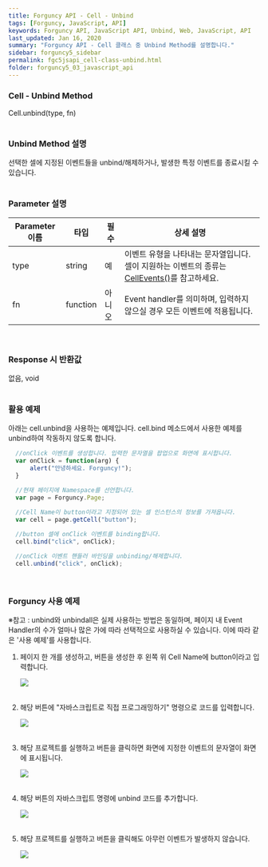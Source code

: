 ```yaml
---
title: Forguncy API - Cell - Unbind
tags: [Forguncy, JavaScript, API]
keywords: Forguncy API, JavaScript API, Unbind, Web, JavaScript, API
last_updated: Jan 16, 2020
summary: "Forguncy API - Cell 클래스 중 Unbind Method를 설명합니다."
sidebar: forguncy5_sidebar
permalink: fgc5jsapi_cell-class-unbind.html
folder: forguncy5_03_javascript_api
---
```


### Cell - Unbind Method
Cell.unbind(type, fn)
<br /><br />

### Unbind Method 설명
선택한 셀에 지정된 이벤트들을 unbind/해제하거나, 발생한 특정 이벤트를 종료시킬 수 있습니다.
<br /><br />

### Parameter 설명

| Parameter 이름 | 타입 | 필수 | 상세 설명 |
| --- | --- | --- | --- |
| type | string | 예 | 이벤트 유형을 나타내는 문자열입니다. 셀이 지원하는 이벤트의 종류는 [CellEvents()]()를 참고하세요. |
| fn | function | 아니오 | Event handler를 의미하며, 입력하지 않으실 경우 모든 이벤트에 적용됩니다. |

<br />

### Response 시 반환값
없음, void
<br /><br />

### 활용 예제
아래는 cell.unbind을 사용하는 예제입니다. cell.bind 메소드에서 사용한 예제를 unbind하여 작동하지 않도록 합니다.
<br />

~~~javascript
  //onClick 이벤트를 생성합니다. 입력한 문자열을 팝업으로 화면에 표시합니다.
  var onClick = function(arg) {
      alert("안녕하세요. Forguncy!");
  }

  //현재 페이지에 Namespace를 선언합니다.
  var page = Forguncy.Page;
  
  //Cell Name이 button이라고 지정되어 있는 셀 인스턴스의 정보를 가져옵니다.
  var cell = page.getCell("button");

  //button 셀에 onClick 이벤트를 binding합니다.
  cell.bind("click", onClick);

  //onClick 이벤트 핸들러 바인딩을 unbinding/해제합니다.
  cell.unbind("click", onClick);
~~~

<br />

### Forguncy 사용 예제

※참고 : unbind와 unbindall은 실제 사용하는 방법은 동일하며, 페이지 내 Event Handler의 수가 얼마나 많은 가에 따라 선택적으로 사용하실 수 있습니다. 이에 따라 같은 '사용 예제'를 사용합니다.

1. 페이지 한 개를 생성하고, 버튼을 생성한 후 왼쪽 위 Cell Name에 button이라고 입력합니다.

    ![]({{site.url}}/images/forguncy5/ex-ss_cell-bind01.png)
    <br /><br />

2. 해당 버튼에 "자바스크립트로 직접 프로그래밍하기" 명령으로 코드를 입력합니다.

    ![]({{site.url}}/images/forguncy5/ex-ss_cell-bind02.png)
    <br /><br />
    
3. 해당 프로젝트를 실행하고 버튼을 클릭하면 화면에 지정한 이벤트의 문자열이 화면에 표시됩니다.

    ![]({{site.url}}/images/forguncy5/ex-ss_cell-bind03.gif)
    <br /><br />

4. 해당 버튼의 자바스크립트 명령에 unbind 코드를 추가합니다.

    ![]({{site.url}}/images/forguncy5/ex-ss_cell-unbind04.png)
    <br /><br />

5. 해당 프로젝트를 실행하고 버튼을 클릭해도 아무런 이벤트가 발생하지 않습니다.

    ![]({{site.url}}/images/forguncy5/ex-ss_cell-unbind05.gif)

<br /><br />